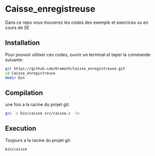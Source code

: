 # Caisse_enregistreuse

Dans ce repo vous trouverez les codes des exemple et exercices vu en cours de SE
## Installation

Pour pouvoir utiliser ces codes, ouvrir un terminal et taper la commande suivante:
```sh
git https://github.com/Kramoth/Caisse_enregistreuse.git
cd Caisse_enregistreuse
mkdir bin
```

## Compilation 

une fois a la racine du projet git:

```sh
gcc -o bin/caisse src/caisse.c -lm
```

## Execution
 Toujours a la racine du projet git:
 
 ```sh
 bin/caisse
 ```